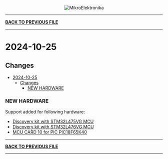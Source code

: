 <p align="center">
  <img src="http://www.mikroe.com/img/designs/beta/logo_small.png?raw=true" alt="MikroElektronika"/>
</p>

---

**[BACK TO PREVIOUS FILE](../changelog.md)**

---

# 2024-10-25

## Changes

- [2024-10-25](#2024-10-25)
  - [Changes](#changes)
    - [NEW HARDWARE](#new-hardware)

### NEW HARDWARE

Support added for following hardware:

+ [Discovery kit with STM32L475VG MCU](https://www.st.com/content/st_com/en/products/evaluation-tools/product-evaluation-tools/mcu-mpu-eval-tools/stm32-mcu-mpu-eval-tools/stm32-discovery-kits/b-l475e-iot01a.html)
+ [Discovery kit with STM32L476VG MCU](https://www.st.com/content/st_com/en/products/evaluation-tools/product-evaluation-tools/mcu-mpu-eval-tools/stm32-mcu-mpu-eval-tools/stm32-discovery-kits/32l476gdiscovery.html)
+ [MCU CARD 10 for PIC PIC18F65K40](https://www.mikroe.com/mcu-card-10-for-pic-pic18f65k40)

---

**[BACK TO PREVIOUS FILE](../changelog.md)**

---
